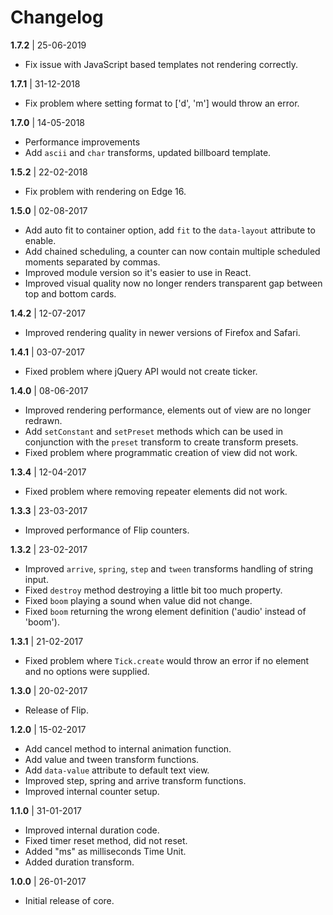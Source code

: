 # Changelog

**1.7.2** | 25-06-2019

- Fix issue with JavaScript based templates not rendering correctly.


**1.7.1** | 31-12-2018

- Fix problem where setting format to ['d', 'm'] would throw an error.

**1.7.0** | 14-05-2018

- Performance improvements
- Add `ascii` and `char` transforms, updated billboard template.

**1.5.2** | 22-02-2018

- Fix problem with rendering on Edge 16.

**1.5.0** | 02-08-2017

- Add auto fit to container option, add `fit` to the `data-layout` attribute to enable.
- Add chained scheduling, a counter can now contain multiple scheduled moments separated by commas.
- Improved module version so it's easier to use in React.
- Improved visual quality now no longer renders transparent gap between top and bottom cards.

**1.4.2** | 12-07-2017

- Improved rendering quality in newer versions of Firefox and Safari.

**1.4.1** | 03-07-2017

- Fixed problem where jQuery API would not create ticker.

**1.4.0** | 08-06-2017

- Improved rendering performance, elements out of view are no longer redrawn.
- Add `setConstant` and `setPreset` methods which can be used in conjunction with the `preset` transform to create transform presets.
- Fixed problem where programmatic creation of view did not work.

**1.3.4** | 12-04-2017

- Fixed problem where removing repeater elements did not work.

**1.3.3** | 23-03-2017

- Improved performance of Flip counters.

**1.3.2** | 23-02-2017

- Improved `arrive`, `spring`, `step` and `tween` transforms handling of string input.
- Fixed `destroy` method destroying a little bit too much property.
- Fixed `boom` playing a sound when value did not change.
- Fixed `boom` returning the wrong element definition ('audio' instead of 'boom').

**1.3.1** | 21-02-2017

- Fixed problem where `Tick.create` would throw an error if no element and no options were supplied.

**1.3.0** | 20-02-2017

- Release of Flip.

**1.2.0** | 15-02-2017

- Add cancel method to internal animation function.
- Add value and tween transform functions.
- Add `data-value` attribute to default text view.
- Improved step, spring and arrive transform functions.
- Improved internal counter setup.

**1.1.0** | 31-01-2017

- Improved internal duration code.
- Fixed timer reset method, did not reset.
- Added "ms" as milliseconds Time Unit.
- Added duration transform.

**1.0.0** | 26-01-2017

- Initial release of core.